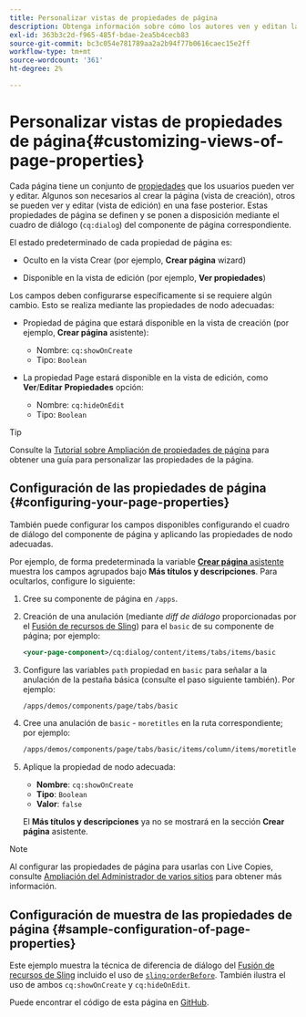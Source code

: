 ```yaml
---
title: Personalizar vistas de propiedades de página
description: Obtenga información sobre cómo los autores ven y editan las propiedades de la página.
exl-id: 363b3c2d-f965-485f-bdae-2ea5b4cecb83
source-git-commit: bc3c054e781789aa2a2b94f77b0616caec15e2ff
workflow-type: tm+mt
source-wordcount: '361'
ht-degree: 2%

---
```


# Personalizar vistas de propiedades de página{#customizing-views-of-page-properties}

Cada página tiene un conjunto de [propiedades](/help/sites-cloud/authoring/fundamentals/page-properties.md) que los usuarios pueden ver y editar. Algunos son necesarios al crear la página (vista de creación), otros se pueden ver y editar (vista de edición) en una fase posterior. Estas propiedades de página se definen y se ponen a disposición mediante el cuadro de diálogo (`cq:dialog`) del componente de página correspondiente.

El estado predeterminado de cada propiedad de página es:

* Oculto en la vista Crear (por ejemplo, **Crear página** wizard)

* Disponible en la vista de edición (por ejemplo, **Ver propiedades**)

Los campos deben configurarse específicamente si se requiere algún cambio. Esto se realiza mediante las propiedades de nodo adecuadas:

* Propiedad de página que estará disponible en la vista de creación (por ejemplo, **Crear página** asistente):

   * Nombre: `cq:showOnCreate`
   * Tipo: `Boolean`

* La propiedad Page estará disponible en la vista de edición, como **Ver**/**Editar**  **Propiedades** opción:

   * Nombre: `cq:hideOnEdit`
   * Tipo: `Boolean`

>[!TIP]
>
>Consulte la [Tutorial sobre Ampliación de propiedades de página](https://experienceleague.adobe.com/docs/experience-manager-learn/sites/developing/page-properties-technical-video-develop.html) para obtener una guía para personalizar las propiedades de la página.

## Configuración de las propiedades de página {#configuring-your-page-properties}

También puede configurar los campos disponibles configurando el cuadro de diálogo del componente de página y aplicando las propiedades de nodo adecuadas.

Por ejemplo, de forma predeterminada la variable [**Crear página** asistente](/help/sites-cloud/authoring/fundamentals/organizing-pages.md#creating-a-new-page) muestra los campos agrupados bajo **Más títulos y descripciones**. Para ocultarlos, configure lo siguiente:

1. Cree su componente de página en `/apps`.
1. Creación de una anulación (mediante *diff de diálogo* proporcionadas por el [Fusión de recursos de Sling](/help/implementing/developing/introduction/sling-resource-merger.md)) para el `basic` de su componente de página; por ejemplo:

   ```xml
   <your-page-component>/cq:dialog/content/items/tabs/items/basic
   ```

1. Configure las variables `path` propiedad en `basic` para señalar a la anulación de la pestaña básica (consulte el paso siguiente también). Por ejemplo:

   ```xml
   /apps/demos/components/page/tabs/basic
   ```

1. Cree una anulación de `basic` - `moretitles` en la ruta correspondiente; por ejemplo:

   ```xml
   /apps/demos/components/page/tabs/basic/items/column/items/moretitles
   ```

1. Aplique la propiedad de nodo adecuada:

   * **Nombre**: `cq:showOnCreate`
   * **Tipo**: `Boolean`
   * **Valor**: `false`

   El **Más títulos y descripciones** ya no se mostrará en la sección **Crear página** asistente.

>[!NOTE]
>
>Al configurar las propiedades de página para usarlas con Live Copies, consulte [Ampliación del Administrador de varios sitios](/help/implementing/developing/extending/msm.md#configuring-msm-locks-on-page-properties) para obtener más información.

## Configuración de muestra de las propiedades de página {#sample-configuration-of-page-properties}

Este ejemplo muestra la técnica de diferencia de diálogo del [Fusión de recursos de Sling](/help/implementing/developing/introduction/sling-resource-merger.md) incluido el uso de [`sling:orderBefore`](/help/implementing/developing/introduction/sling-resource-merger.md#properties). También ilustra el uso de ambos `cq:showOnCreate` y `cq:hideOnEdit`.

Puede encontrar el código de esta página en [GitHub](https://github.com/Adobe-Marketing-Cloud/aem-authoring-extension-page-dialog).
